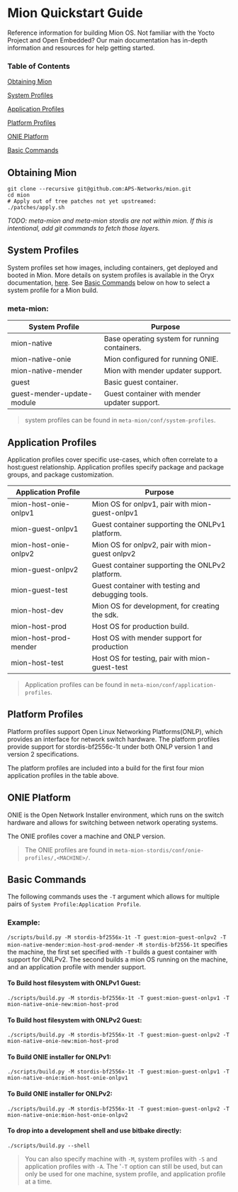 # Mion Quickstart Guide
Reference information for building Mion OS. Not familiar with 
the Yocto Project and Open Embedded? Our main documentation has in-depth 
information and resources for help getting started.

### Table of Contents
[Obtaining Mion](#obtaining-mion)

[System Profiles](#system-profiles)

[Application Profiles](#application-profiles)

[Platform Profiles](#platform-profiles)

[ONIE Platform](#onie-platform)

[Basic Commands](#basic-commands)

## Obtaining Mion

```shell
git clone --recursive git@github.com:APS-Networks/mion.git
cd mion
# Apply out of tree patches not yet upstreamed:
./patches/apply.sh
```

*TODO: meta-mion and meta-mion stordis are not within mion. If this is
intentional, add git commands to fetch those layers.*

## System Profiles
System profiles set how images, including containers, get deployed and
booted in Mion. More details on system profiles is available in the Oryx 
documentation, [here](https://oryx.readthedocs.io/en/latest/building-images.html#system-profiles).
See [Basic Commands](#basic-commands) below on how to select a system profile
for a Mion build.

### meta-mion:

| System Profile             | Purpose                                       |
|----------------------------|-----------------------------------------------|
| mion-native                | Base operating system for running containers. |
| mion-native-onie           | Mion configured for running ONIE.             |
| mion-native-mender         | Mion with mender updater support.             |
| guest                      | Basic guest container.                        |
| guest-mender-update-module | Guest container with mender updater support.  |

> system profiles can be found in `meta-mion/conf/system-profiles`.

## Application Profiles
Application profiles cover specific use-cases, which often correlate to a 
host:guest relationship. Application profiles specify package and package 
groups, and package customization.

| Application Profile   | Purpose                                           |
|-----------------------|---------------------------------------------------|
| mion-host-onie-onlpv1 | Mion OS for onlpv1, pair with mion-guest-onlpv1   |
| mion-guest-onlpv1     | Guest container supporting the ONLPv1 platform.   |
| mion-host-onie-onlpv2 | Mion OS for onlpv2, pair with mion-guest onlpv2   |
| mion-guest-onlpv2     | Guest container supporting the ONLPv2 platform.   |
| mion-guest-test       | Guest container with testing and debugging tools. |
| mion-host-dev         | Mion OS for development, for creating the sdk.    |
| mion-host-prod        | Host OS for production build.                     |
| mion-host-prod-mender | Host OS with mender support for production        |
| mion-host-test        | Host OS for testing, pair with mion-guest-test    |

> Application profiles can be found in `meta-mion/conf/application-profiles`.

## Platform Profiles
Platform profiles support Open Linux Networking Platforms(ONLP), which provides 
an interface for network switch hardware. The platform profiles provide support 
for stordis-bf2556c-1t under both ONLP version 1 and version 2 specifications.

The platform profiles are included into a build for the first four mion 
application profiles in the table above.  

## ONIE Platform

ONIE is the Open Network Installer environment, which runs on the switch 
hardware and allows for switching between network operating systems.

The ONIE profiles cover a machine and ONLP version.

> The ONIE profiles are found in `meta-mion-stordis/conf/onie-profiles/,<MACHINE>/`.

## Basic Commands
The following commands uses the `-T` argument which allows for multiple
pairs of `System Profile:Application Profile`.

### Example:

`/scripts/build.py -M stordis-bf2556x-1t -T guest:mion-guest-onlpv2 -T mion-native-mender:mion-host-prod-mender`
`-M stordis-bf2556-1t` specifies the machine, the first set specified with `-T` 
builds a guest container with support for ONLPv2. The second builds a mion OS
running on the machine, and an application profile with mender support.

#### To Build host filesystem with ONLPv1 Guest:

`./scripts/build.py -M stordis-bf2556x-1t -T guest:mion-guest-onlpv1 -T mion-native-onie-new:mion-host-prod`

#### To Build host filesystem with ONLPv2 Guest:

`./scripts/build.py -M stordis-bf2556x-1t -T guest:mion-guest-onlpv2 -T mion-native-onie-new:mion-host-prod`

#### To Build ONIE installer for ONLPv1:

`./scripts/build.py -M stordis-bf2556x-1t -T guest:mion-guest-onlpv1 -T mion-native-onie:mion-host-onie-onlpv1`

#### To Build ONIE installer for ONLPv2:

`./scripts/build.py -M stordis-bf2556x-1t -T guest:mion-guest-onlpv2 -T mion-native-onie:mion-host-onie-onlpv2`

#### To drop into a development shell and use bitbake directly:
`./scripts/build.py --shell`
> You can also specify machine with `-M`, system profiles with `-S` and
application profiles with `-A`. The '`-T` option can still be used, but can
only be used for one machine, system profile, and application profile at a time.
